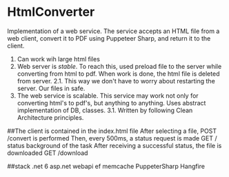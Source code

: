 # HtmlConverter

Implementation of a web service. 
The service accepts an HTML file from a web client, convert it to PDF using Puppeteer Sharp, and return it to the client.

1. Can work wih large html files
2. Web server is *stable*. To reach this, used preload file to the server while converting from html to pdf. When work is done, the html file is deleted from server.
2.1. This way we don't have to worry about restarting the server. Our files in safe.
3. The web service is scalable. This service may work not only for converting html's to pdf's, but anything to anything. Uses abstract implementation of DB, classes.
3.1. Written by following Clean Architecture principles.

##The client is contained in the index.html file
After selecting a file, POST /convert is performed
Then, every 500ms, a status request is made GET / status background of the task
After receiving a successful status, the file is downloaded GET /download

##stack
.net 6
asp.net webapi
ef memcache
PuppeterSharp
Hangfire
